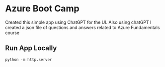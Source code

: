 # Azure Boot Camp
Created this simple app using ChatGPT for the UI. 
Also using chatGPT I created a json file of questions and answers related to Azure Fundamentals course


## Run App Locally
```
python -m http.server
```